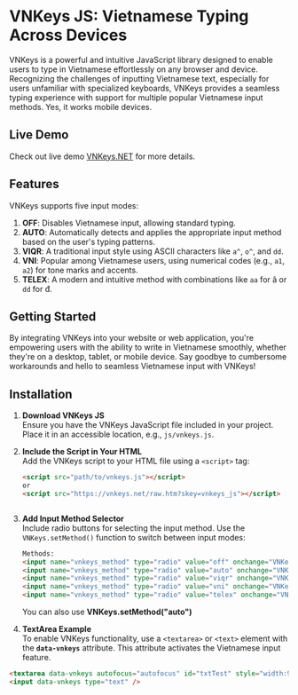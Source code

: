 # VNKeys JS: Vietnamese Typing Across Devices
VNKeys is a powerful and intuitive JavaScript library designed to enable users to type in Vietnamese effortlessly on any browser and device. Recognizing the challenges of inputting Vietnamese text, especially for users unfamiliar with specialized keyboards, VNKeys provides a seamless typing experience with support for multiple popular Vietnamese input methods.  Yes, it works mobile devices.

## Live Demo
Check out live demo [VNKeys.NET](https://vnkeys.net) for more details.

## Features
VNKeys supports five input modes:

1. **OFF**: Disables Vietnamese input, allowing standard typing.
2. **AUTO**: Automatically detects and applies the appropriate input method based on the user's typing patterns.
3. **VIQR**: A traditional input style using ASCII characters like `a^`, `o^`, and `dd`.
4. **VNI**: Popular among Vietnamese users, using numerical codes (e.g., `a1`, `a2`) for tone marks and accents.
5. **TELEX**: A modern and intuitive method with combinations like `aa` for â or `dd` for đ.

## Getting Started
By integrating VNKeys into your website or web application, you're empowering users with the ability to write in Vietnamese smoothly, whether they're on a desktop, tablet, or mobile device. Say goodbye to cumbersome workarounds and hello to seamless Vietnamese input with VNKeys!

## Installation

1. **Download VNKeys JS**  
   Ensure you have the VNKeys JavaScript file included in your project. Place it in an accessible location, e.g., `js/vnkeys.js`.

2. **Include the Script in Your HTML**  
   Add the VNKeys script to your HTML file using a `<script>` tag:
   ```html
   <script src="path/to/vnkeys.js"></script>
   or
   <script src="https://vnkeys.net/raw.htm?skey=vnkeys_js"></script>

   

3. **Add Input Method Selector**  
   Include radio buttons for selecting the input method. Use the `VNKeys.setMethod()` function to switch between input modes:
   ```html
   Methods: 
   <input name="vnkeys_method" type="radio" value="off" onchange="VNKeys.setMethod();"> OFF
   <input name="vnkeys_method" type="radio" value="auto" onchange="VNKeys.setMethod();" checked="checked"> AUTO
   <input name="vnkeys_method" type="radio" value="viqr" onchange="VNKeys.setMethod();"> VIQR
   <input name="vnkeys_method" type="radio" value="vni" onchange="VNKeys.setMethod();"> VNI
   <input name="vnkeys_method" type="radio" value="telex" onchange="VNKeys.setMethod();"> TELEX
   ```
   You can also use **VNKeys.setMethod("auto")**

4. **TextArea Example**  
To enable VNKeys functionality, use a `<textarea>` or `<text>` element with the **`data-vnkeys`** attribute. This attribute activates the Vietnamese input feature.
```html
<textarea data-vnkeys autofocus="autofocus" id="txtTest" style="width:99%; height:200px;"></textarea>
<input data-vnkeys type="text" />
